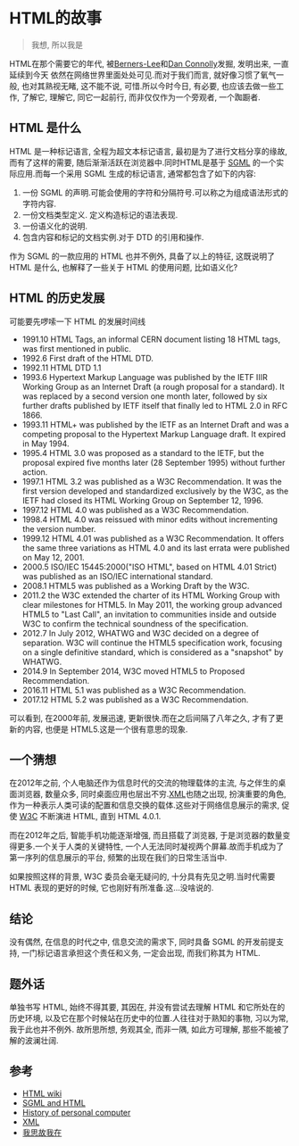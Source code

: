 
# HTML的故事

> 我想, 所以我是

HTML在那个需要它的年代, 被[Berners-Lee](https://www.wikiwand.com/en/Tim_Berners-Lee)和[Dan Connolly](https://www.wikiwand.com/en/Dan_Connolly_(computer_scientist))发掘, 发明出来, 一直延续到今天
依然在网络世界里面处处可见.而对于我们而言, 就好像习惯了氧气一般, 也对其熟视无睹, 这不能不说, 可惜.所以今时今日, 有必要, 也应该去做一些工作, 了解它, 理解它, 同它一起前行, 而非仅仅作为一个旁观者, 
一个踟蹰者.

## HTML 是什么
HTML 是一种标记语言, 全程为超文本标记语言, 最初是为了进行文档分享的缘故, 而有了这样的需要, 随后渐渐活跃在浏览器中.同时HTML是基于 [SGML](https://www.wikiwand.com/en/Standard_Generalized_Markup_Language)
的一个实际应用.而每一个采用 SGML 生成的标记语言, 通常都包含了如下的内容:

1. 一份 SGML 的声明.可能会使用的字符和分隔符号.可以称之为组成语法形式的字符内容.
2. 一份文档类型定义. 定义构造标记的语法表现.
3. 一份语义化的说明.
4. 包含内容和标记的文档实例.对于 DTD 的引用和操作.

作为 SGML 的一款应用的 HTML 也并不例外, 具备了以上的特征, 这既说明了 HTML 是什么, 也解释了一些关于 HTML 的使用问题, 比如语义化?

## HTML 的历史发展
可能要先啰嗦一下 HTML 的发展时间线

* 1991.10 HTML Tags, an informal CERN document listing 18 HTML tags, was first mentioned in public.
* 1992.6 First draft of the HTML DTD.
* 1992.11 HTML DTD 1.1
* 1993.6 Hypertext Markup Language was published by the IETF IIIR Working Group as an Internet Draft (a rough proposal for a standard). It was replaced by a second version one month later, followed by six further drafts published by IETF itself that finally led to HTML 2.0 in RFC 1866.
* 1993.11 HTML+ was published by the IETF as an Internet Draft and was a competing proposal to the Hypertext Markup Language draft. It expired in May 1994.
* 1995.4 HTML 3.0 was proposed as a standard to the IETF, but the proposal expired five months later (28 September 1995) without further action.
* 1997.1 HTML 3.2 was published as a W3C Recommendation. It was the first version developed and standardized exclusively by the W3C, as the IETF had closed its HTML Working Group on September 12, 1996.
* 1997.12 HTML 4.0 was published as a W3C Recommendation.
* 1998.4 HTML 4.0 was reissued with minor edits without incrementing the version number.
* 1999.12 HTML 4.01 was published as a W3C Recommendation. It offers the same three variations as HTML 4.0 and its last errata were published on May 12, 2001.
* 2000.5 ISO/IEC 15445:2000("ISO HTML", based on HTML 4.01 Strict) was published as an ISO/IEC international standard.
* 2008.1 HTML5 was published as a Working Draft by the W3C.
* 2011.2 the W3C extended the charter of its HTML Working Group with clear milestones for HTML5. In May 2011, the working group advanced HTML5 to "Last Call", an invitation to communities inside and outside W3C to confirm the technical soundness of the specification.
* 2012.7 In July 2012, WHATWG and W3C decided on a degree of separation. W3C will continue the HTML5 specification work, focusing on a single definitive standard, which is considered as a "snapshot" by WHATWG.
* 2014.9 In September 2014, W3C moved HTML5 to Proposed Recommendation.
* 2016.11 HTML 5.1 was published as a W3C Recommendation.
* 2017.12 HTML 5.2 was published as a W3C Recommendation.

可以看到, 在2000年前, 发展迅速, 更新很快.而在之后间隔了八年之久, 才有了更新的内容, 也便是 HTML5.这是一个很有意思的现象.

## 一个猜想
在2012年之前, 个人电脑还作为信息时代的交流的物理载体的主流, 与之伴生的桌面浏览器, 数量众多, 同时桌面应用也层出不穷.[XML](https://www.wikiwand.com/en/XML)也随之出现, 扮演重要的角色, 
作为一种表示人类可读的配置和信息交换的载体.这些对于网络信息展示的需求, 促使 [W3C](https://www.w3.org/) 不断演进 HTML, 直到 HTML 4.0.1.

而在2012年之后, 智能手机功能逐渐增强, 而且搭载了浏览器, 于是浏览器的数量变得更多.一个关于人类的关键特性, 一个人无法同时凝视两个屏幕.故而手机成为了第一序列的信息展示的平台, 
频繁的出现在我们的日常生活当中.

如果按照这样的背景, W3C 委员会毫无疑问的, 十分具有先见之明.当时代需要 HTML 表现的更好的时候, 它也刚好有所准备.这...没啥说的.

## 结论
没有偶然, 在信息的时代之中, 信息交流的需求下, 同时具备 SGML 的开发前提支持, 一门标记语言承担这个责任和义务, 一定会出现, 而我们称其为 HTML.

## 题外话
单独书写 HTML,  始终不得其要, 其因在, 并没有尝试去理解 HTML 和它所处在的历史环境, 以及它在那个时候站在历史中的位置.人往往对于熟知的事物, 习以为常, 我于此也并不例外.
故所思所想, 务观其全, 而非一隅, 如此方可理解, 那些不能被了解的波澜壮阔.

## 参考
* [HTML wiki](https://www.wikiwand.com/en/HTML)
* [SGML and HTML](https://www.w3.org/TR/html4/intro/sgmltut.html)
* [History of personal computer](https://www.wikiwand.com/en/History_of_personal_computers)
* [XML](https://www.wikiwand.com/en/XML)
* [我思故我在](https://www.wikiwand.com/zh-cn/%E6%88%91%E6%80%9D%E6%95%85%E6%88%91%E5%9C%A8)

